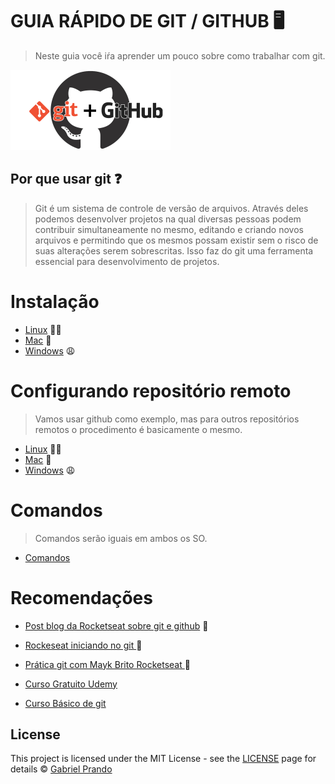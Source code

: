 # GUIA RÁPIDO DE GIT / GITHUB :desktop_computer:

> Neste guia você iŕa aprender um pouco sobre como trabalhar com git.

<img src="imgs/git-github.jpg" alt="img" style="zoom:25%;" />



## Por que usar git :question:

> Git é um sistema de controle de versão de arquivos. Através deles podemos desenvolver projetos na qual diversas pessoas podem contribuir simultaneamente no mesmo, editando e criando novos arquivos e permitindo que os mesmos possam existir sem o risco de suas alterações serem sobrescritas. Isso faz do git uma ferramenta essencial para desenvolvimento de projetos.



# Instalação

- [Linux](./instalacao/linux.md) :purple_heart::100:
- [Mac](./instalacao/mac.md) :money_with_wings:
- [Windows](./instalacao/windows.md) :weary:



# Configurando repositório remoto

> Vamos usar github como exemplo, mas para outros repositórios remotos o procedimento é basicamente o mesmo.

- [Linux](./configGithub/linux.md) :purple_heart::100:
- [Mac](./configGithub/mac.md) :money_with_wings:
- [Windows](./configGithub/windows.md)  :weary:



# Comandos

> Comandos serão iguais em ambos os SO.

- [Comandos]()



# Recomendações

- [Post blog da Rocketseat sobre git e github](https://blog.rocketseat.com.br/iniciando-com-git-github/) :purple_heart:

- [Rockeseat iniciando no git ](https://www.youtube.com/watch?v=MW7hrQe6aYo):purple_heart:

- [Prática git com Mayk Brito Rocketseat ](https://www.youtube.com/watch?v=2alg7MQ6_sI):purple_heart:

- [Curso Gratuito Udemy](https://www.udemy.com/course/git-e-github-para-iniciantes/)

- [Curso Básico de git](https://www.youtube.com/watch?v=WVLhm1AMeYE&list=PLInBAd9OZCzzHBJjLFZzRl6DgUmOeG3H0)

  

## License

This project is licensed under the MIT License - see the [LICENSE](https://opensource.org/licenses/MIT) page for details © [Gabriel Prando](https://github.com/gprando)

